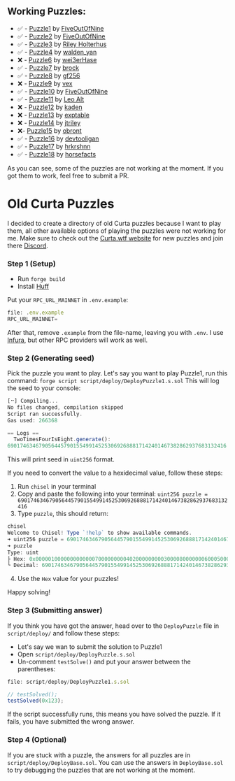 ## Working Puzzles:
- ✅ - [Puzzle1](https://www.curta.wtf/puzzle/1) by [FiveOutOfNine](https://twitter.com/fiveoutofnine)
- ✅ - [Puzzle2](https://www.curta.wtf/puzzle/2) by [FiveOutOfNine](https://twitter.com/fiveoutofnine)
- ✅ - [Puzzle3](https://www.curta.wtf/puzzle/3) by [Riley Holterhus](https://twitter.com/rileyholterhus)
- ✅ - [Puzzle4](https://www.curta.wtf/puzzle/4) by [walden_yan](https://twitter.com/walden_yan)
- ❌ - [Puzzle6](https://www.curta.wtf/puzzle/6) by [wei3erHase](https://twitter.com/wei3erHase)
- ✅ - [Puzzle7](https://www.curta.wtf/puzzle/7) by [brock](https://twitter.com/brockjelmore)
- ✅ - [Puzzle8](https://www.curta.wtf/puzzle/8) by [gf256](https://twitter.com/gf_256)
- ❌ - [Puzzle9](https://www.curta.wtf/puzzle/9) by [vex](https://twitter.com/vex_0x)
- ✅ - [Puzzle10](https://www.curta.wtf/puzzle/10) by [FiveOutOfNine](https://twitter.com/fiveoutofnine)
- ✅ - [Puzzle11](https://www.curta.wtf/puzzle/11) by [Leo Alt](https://twitter.com/leonardoalt)
- ❌ - [Puzzle12](https://www.curta.wtf/puzzle/12) by [kaden](https://twitter.com/0xKaden)
- ❌ - [Puzzle13](https://www.curta.wtf/puzzle/13) by [exptable](https://twitter.com/exp_table)
- ❌ - [Puzzle14](https://www.curta.wtf/puzzle/14) by [jtriley](https://twitter.com/jtriley_eth)
- ❌- [Puzzle15](https://www.curta.wtf/puzzle/15) by [obront](https://twitter.com/zachobront)
- ✅ - [Puzzle16](https://www.curta.wtf/puzzle/16) by [devtooligan](https://twitter.com/devtooligan)
- ✅ - [Puzzle17](https://www.curta.wtf/puzzle/17) by [hrkrshnn](https://twitter.com/_hrkrshnn)
- ✅ - [Puzzle18](https://www.curta.wtf/puzzle/18) by [horsefacts](https://twitter.com/eth_call)

As you can see, some of the puzzles are not working at the moment. If you got them to work, feel free to submit a PR.

# Old Curta Puzzles
I decided to create a directory of old Curta puzzles because I want to play them, all other available options of playing the puzzles were not working for me.
Make sure to check out the [Curta.wtf website](https://www.curta.wtf/) for new puzzles and join there [Discord](https://discord.com/invite/zxerRE2Dn7).

### Step 1 (Setup)
- Run `forge build`
- Install [Huff](https://docs.huff.sh/get-started/installing/)

Put your `RPC_URL_MAINNET` in `.env.example`:
```javascript
file: .env.example
RPC_URL_MAINNET=
```
After that, remove `.example` from the file-name, leaving you with `.env`.
I use [Infura](infura.io), but other RPC providers will work as well.

### Step 2 (Generating seed)
Pick the puzzle you want to play. Let's say you want to play Puzzle1, run this command:
`forge script script/deploy/DeployPuzzle1.s.sol`
This will log the seed to your console:
```javascript
[⠒] Compiling...
No files changed, compilation skipped
Script ran successfully.
Gas used: 266368

== Logs ==
  TwoTimesFourIsEight.generate():
6901746346790564457901554991452530692688817142401467382862937683132416
```

This will print seed in `uint256` format. 

If you need to convert the value to a hexidecimal value, follow these steps:

1. Run `chisel` in your terminal
2. Copy and paste the following into your terminal:
`uint256 puzzle = 6901746346790564457901554991452530692688817142401467382862937683132416`
3. Type `puzzle`, this should return:
```javascript
chisel                                                                                                                                                                                                                       ─╯
Welcome to Chisel! Type `!help` to show available commands.
➜ uint256 puzzle = 6901746346790564457901554991452530692688817142401467382862937683132416
➜ puzzle
Type: uint
├ Hex: 0x0000010000000000000700000000040200000000030000800000006000500000
└ Decimal: 6901746346790564457901554991452530692688817142401467382862937683132416
```
4. Use the `Hex` value for your puzzles!

Happy solving!

### Step 3 (Submitting answer)
If you think you have got the answer, head over to the `DeployPuzzle` file in `script/deploy/` and follow these steps:
- Let's say we wan to submit the solution to Puzzle1
- Open `script/deploy/DeployPuzzle.s.sol`
- Un-comment `testSolve()` and put your answer between the parentheses:
```javascript
file: script/deploy/DeployPuzzle1.s.sol

// testSolved();
testSolved(0x123);
```

If the script successfully runs, this means you have solved the puzzle. 
If it fails, you have submitted the wrong answer.

### Step 4 (Optional)
If you are stuck with a puzzle, the answers for all puzzles are in `script/deploy/DeployBase.sol`. 
You can use the answers in `DeployBase.sol` to try debugging the puzzles that are not working at the moment.
